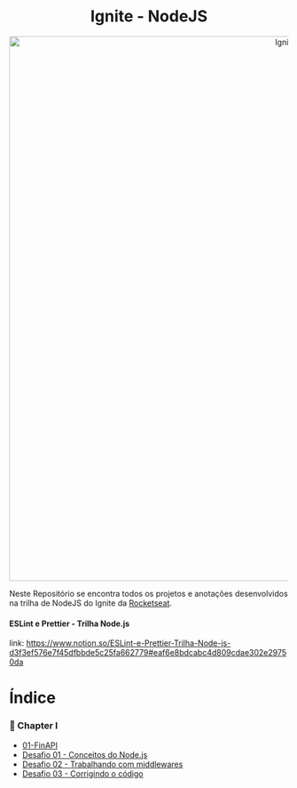 <h1 align="center">
    Ignite - NodeJS
</h1>

<p align="center">
   <img src="https://user-images.githubusercontent.com/83431609/152696214-a408d461-ff0b-4b6c-adf9-1592a5d00f70.png" alt="Ignite" width="980"/>
</p>


Neste Repositório se encontra todos os projetos e anotações desenvolvidos na trilha de NodeJS do Ignite da [Rocketseat](https://github.com/Rocketseat).

#### ESLint e Prettier - Trilha Node.js

link: https://www.notion.so/ESLint-e-Prettier-Trilha-Node-js-d3f3ef576e7f45dfbbde5c25fa662779#eaf6e8bdcabc4d809cdae302e29750da

# Índice

### 📁 Chapter I

- [01-FinAPI](https://github.com/Ceviche9/ignite-node/tree/main/01%20-%20FinAPI)
- [Desafio 01 - Conceitos do Node.js](https://github.com/Ceviche9/Desafio-01-Conceitos-do-Node.js)
- [Desafio 02 - Trabalhando com middlewares](https://github.com/Ceviche9/Desafio-02-Trabalhando-com-middlewares)
- [Desafio 03 - Corrigindo o código](https://github.com/Ceviche9/Desafio-03-Corrigindo-o-codigo)
